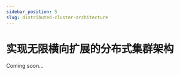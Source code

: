 ```yaml
---
sidebar_position: 5
slug: distributed-cluster-architecture
---
```


# 实现无限横向扩展的分布式集群架构

Coming soon...
